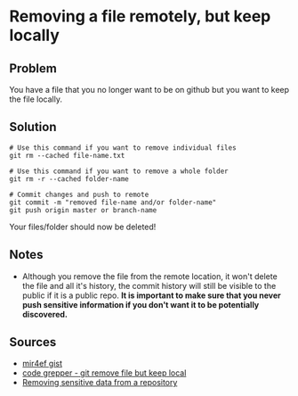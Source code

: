 # Removing a file remotely, but keep locally


## Problem
You have a file that you no longer want to be on github but you want to keep the file locally. 

## Solution

```commandline
# Use this command if you want to remove individual files
git rm --cached file-name.txt

# Use this command if you want to remove a whole folder 
git rm -r --cached folder-name

# Commit changes and push to remote
git commit -m "removed file-name and/or folder-name"
git push origin master or branch-name
```

Your files/folder should now be deleted!

## Notes
- Although you remove the file from the remote location, it won't delete the file and all it's history, the commit history will still be visible to the public if it is a public repo. **It is important to make sure that you never push sensitive information if you don't want it to be potentially discovered.**

## Sources
- [mir4ef gist](https://gist.github.com/mir4ef/dfe0f8fa7e27633347c575510298e501)
- [code grepper - git remove file but keep local](https://www.codegrepper.com/code-examples/shell/git+remove+file+but+keep+local)
- [Removing sensitive data from a repository](https://docs.github.com/en/authentication/keeping-your-account-and-data-secure/removing-sensitive-data-from-a-repository)